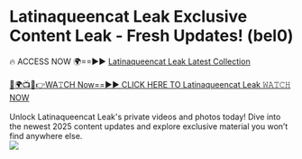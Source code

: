 # Latinaqueencat Leak Exclusive Content Leak - Fresh Updates! (bel0)

🔥 ACCESS NOW 🌍==►► <a href="https://tinyurl.com/kvy9nzfs" rel="nofollow">Latinaqueencat Leak Latest Collection</a>
<br><br>
[🔴🌍📺📱👉WA𝚃CH Now==►► CLICK HERE TO Latinaqueencat Leak 𝚆𝙰𝚃𝙲𝙷 NOW](https://tinyurl.com/kvy9nzfs)
<br><br>
Unlock Latinaqueencat Leak's private videos and photos today! Dive into the newest 2025 content updates and explore exclusive material you won’t find anywhere else.
<br>
<a href="https://tinyurl.com/kvy9nzfs" rel="nofollow" data-target="animated-image.originalLink"><img src="https://camo.githubusercontent.com/8a4f000d20f83aca3bf7ec5f350d767afa0574a8a352519fd8cfa583a6f93a33/68747470733a2f2f692e696d6775722e636f6d2f644a486b345a712e676966" data-canonical-src="https://i.imgur.com/dJHk4Zq.gif" style="max-width: 100%; display: inline-block;" data-target="animated-image.originalImage"></a>
<br>
